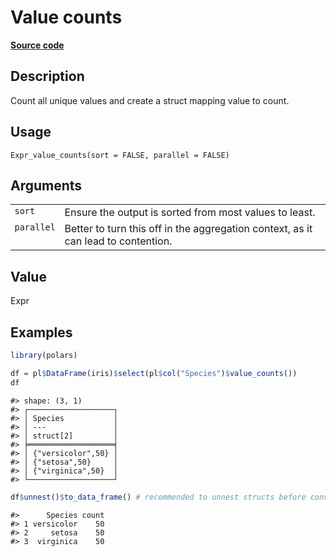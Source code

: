 

# Value counts

[**Source code**](https://github.com/pola-rs/r-polars/tree/main/R/expr__expr.R#L3079)

## Description

Count all unique values and create a struct mapping value to count.

## Usage

<pre><code class='language-R'>Expr_value_counts(sort = FALSE, parallel = FALSE)
</code></pre>

## Arguments

<table>
<tr>
<td style="white-space: nowrap; font-family: monospace; vertical-align: top">
<code id="Expr_value_counts_:_sort">sort</code>
</td>
<td>
Ensure the output is sorted from most values to least.
</td>
</tr>
<tr>
<td style="white-space: nowrap; font-family: monospace; vertical-align: top">
<code id="Expr_value_counts_:_parallel">parallel</code>
</td>
<td>
Better to turn this off in the aggregation context, as it can lead to
contention.
</td>
</tr>
</table>

## Value

Expr

## Examples

``` r
library(polars)

df = pl$DataFrame(iris)$select(pl$col("Species")$value_counts())
df
```

    #> shape: (3, 1)
    #> ┌───────────────────┐
    #> │ Species           │
    #> │ ---               │
    #> │ struct[2]         │
    #> ╞═══════════════════╡
    #> │ {"versicolor",50} │
    #> │ {"setosa",50}     │
    #> │ {"virginica",50}  │
    #> └───────────────────┘

``` r
df$unnest()$to_data_frame() # recommended to unnest structs before converting to R
```

    #>      Species count
    #> 1 versicolor    50
    #> 2     setosa    50
    #> 3  virginica    50
